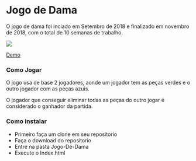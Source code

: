 # Jogo de Dama

O jogo de dama foi inciado em Setembro de 2018 e finalizado em novembro de 2018, com o total de 10 semanas de trabalho.

![](https://raw.githubusercontent.com/WilliamBorg/Jogo-de-Dama/master/imgs/demo.gif)

[Demo](https://jogo-de-dama-eexishrjog.now.sh/)

### Como Jogar
O jogo usa de base 2 jogadores, aonde um jogador tem as peças verdes e o outro jogador com as peças azuis.

O jogador que conseguir eliminar todas as peças do outro jogar é considerado o ganhador da partida.

### Como instalar
- Primeiro faça um clone em seu repositorio
- Faça o download do repositorio
- Entre na pasta Jogo-De-Dama
- Execute o Index.html

